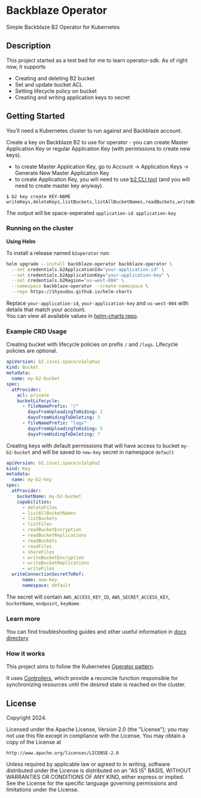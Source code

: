# Backblaze Operator
Simple Backblaze B2 Operator for Kubernetes

## Description
This project started as a test bed for me to learn operator-sdk. As of right now, it supports  
- Creating and deleting B2 bucket  
- Set and update bucket ACL  
- Setting lifecycle policy on bucket  
- Creating and writing application keys to secret  


## Getting Started
You’ll need a Kubernetes cluster to run against and Backblaze account.

Create a key on Backblaze B2 to use for operator - you can create Master Application Key or regular Application Key (with permissions to create new keys).
* to create Master Application Key, go to Account -> Application Keys -> Generate New Master Application Key
* to create Application Key, you will need to use [b2 CLI tool](https://www.backblaze.com/docs/cloud-storage-command-line-tools) (and you will need to create master key anyway).  
```
$ b2 key create KEY-NAME writeKeys,deleteKeys,listBuckets,listAllBucketNames,readBuckets,writeBuckets,deleteBuckets
```
The output will be space-seperated `application-id application-key`

### Running on the cluster

**Using Helm** 

To install a release named `b2operator` run:
```bash
helm upgrade --install backblaze-operator backblaze-operator \
  --set credentials.b2ApplicationId="your-application-id" \
  --set credentials.b2ApplicationKey="your-application-key" \
  --set credentials.b2Region="us-west-004" \
  --namespace backblaze-operator --create-namespace \
  --repo https://ihyoudou.github.io/helm-charts
```
Replace `your-application-id`, `your-application-key` and `us-west-004` with details that match your account.  
You can view all available values in [helm-charts repo](https://github.com/ihyoudou/helm-charts/tree/main/charts/backblaze-operator).

### Example CRD Usage

Creating bucket with lifecycle policies on prefix `/` and `/logs`. Lifecycle policies are optional.

```yaml
apiVersion: b2.issei.space/v1alpha2
kind: Bucket
metadata:
  name: my-b2-bucket
spec:
  atProvider:
    acl: private
    bucketLifecycle:
      - fileNamePrefix: "/"
        daysFromUploadingToHiding: 2
        daysFromHidingToDeleting: 3
      - fileNamePrefix: "logs"
        daysFromUploadingToHiding: 5
        daysFromHidingToDeleting: 7
```

Creating keys with default permissions that will have access to bucket `my-b2-bucket` and will be saved to `new-key` secret in namespace `default`
```yaml
apiVersion: b2.issei.space/v1alpha2
kind: Key
metadata:
  name: my-b2-key
spec:
  atProvider:
    bucketName: my-b2-bucket
    capabilities:
      - deleteFiles
      - listAllBucketNames
      - listBuckets
      - listFiles
      - readBucketEncryption
      - readBucketReplications
      - readBuckets
      - readFiles
      - shareFiles
      - writeBucketEncryption
      - writeBucketReplications
      - writeFiles
  writeConnectionSecretToRef:
      name: new-key
      namespace: default
```
The secret will contain `AWS_ACCESS_KEY_ID`, `AWS_SECRET_ACCESS_KEY`, `bucketName`, `endpoint`, `keyName`.

### Learn more
You can find troubleshooting guides and other useful information in [docs directory](docs/)

### How it works
This project aims to follow the Kubernetes [Operator pattern](https://kubernetes.io/docs/concepts/extend-kubernetes/operator/).

It uses [Controllers](https://kubernetes.io/docs/concepts/architecture/controller/),
which provide a reconcile function responsible for synchronizing resources until the desired state is reached on the cluster.

## License

Copyright 2024.

Licensed under the Apache License, Version 2.0 (the "License");
you may not use this file except in compliance with the License.
You may obtain a copy of the License at

    http://www.apache.org/licenses/LICENSE-2.0

Unless required by applicable law or agreed to in writing, software
distributed under the License is distributed on an "AS IS" BASIS,
WITHOUT WARRANTIES OR CONDITIONS OF ANY KIND, either express or implied.
See the License for the specific language governing permissions and
limitations under the License.

